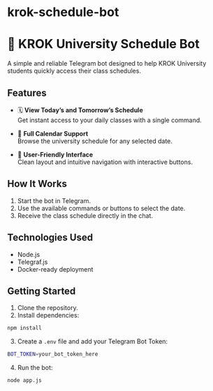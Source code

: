 # krok-schedule-bot

# 📅 KROK University Schedule Bot

A simple and reliable Telegram bot designed to help KROK University students quickly access their class schedules.

## Features

- 🗓 **View Today’s and Tomorrow’s Schedule**  
Get instant access to your daily classes with a single command.

- 📌 **Full Calendar Support**  
Browse the university schedule for any selected date.

- 🎯 **User-Friendly Interface**  
Clean layout and intuitive navigation with interactive buttons.

## How It Works

1. Start the bot in Telegram.
2. Use the available commands or buttons to select the date.
3. Receive the class schedule directly in the chat.

## Technologies Used

- Node.js
- Telegraf.js
- Docker-ready deployment

## Getting Started

1. Clone the repository.
2. Install dependencies:

```bash
npm install
```

3. Create a `.env` file and add your Telegram Bot Token:

```bash
BOT_TOKEN=your_bot_token_here
```

4. Run the bot:

```bash
node app.js
```

